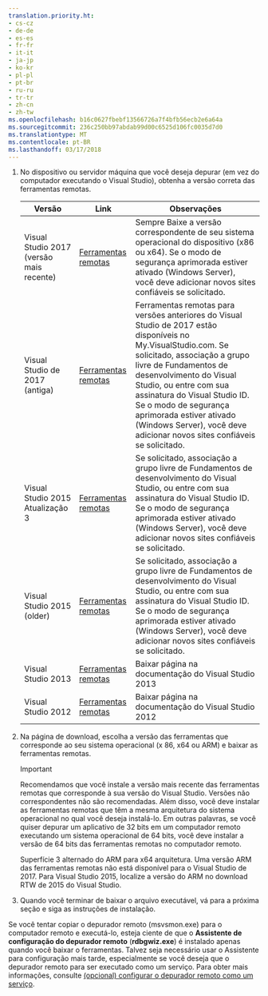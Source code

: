 ```yaml
---
translation.priority.ht:
- cs-cz
- de-de
- es-es
- fr-fr
- it-it
- ja-jp
- ko-kr
- pl-pl
- pt-br
- ru-ru
- tr-tr
- zh-cn
- zh-tw
ms.openlocfilehash: b16c0627fbebf13566726a7f4bfb56ecb2e6a64a
ms.sourcegitcommit: 236c250bb97abdab99d00c6525d106fc0035d7d0
ms.translationtype: MT
ms.contentlocale: pt-BR
ms.lasthandoff: 03/17/2018
---
```

1.  No dispositivo ou servidor máquina que você deseja depurar (em vez do computador executando o Visual Studio), obtenha a versão correta das ferramentas remotas.

    |Versão|Link|Observações|
    |-|-|-|
    |Visual Studio 2017 (versão mais recente)|[Ferramentas remotas](https://www.visualstudio.com/downloads/#remote-tools-for-visual-studio-2017)|Sempre Baixe a versão correspondente de seu sistema operacional do dispositivo (x86 ou x64). Se o modo de segurança aprimorada estiver ativado (Windows Server), você deve adicionar novos sites confiáveis se solicitado.|
    |Visual Studio de 2017 (antiga)|[Ferramentas remotas](https://my.visualstudio.com/Downloads?q=remote%20tools%20visual%20studio%202017)|Ferramentas remotas para versões anteriores do Visual Studio de 2017 estão disponíveis no My.VisualStudio.com. Se solicitado, associação a grupo livre de Fundamentos de desenvolvimento do Visual Studio, ou entre com sua assinatura do Visual Studio ID. Se o modo de segurança aprimorada estiver ativado (Windows Server), você deve adicionar novos sites confiáveis se solicitado.|
    |Visual Studio 2015 Atualização 3|[Ferramentas remotas](https://my.visualstudio.com/Downloads?q=remote%20tools%20visual%20studio%202015)|Se solicitado, associação a grupo livre de Fundamentos de desenvolvimento do Visual Studio, ou entre com sua assinatura do Visual Studio ID. Se o modo de segurança aprimorada estiver ativado (Windows Server), você deve adicionar novos sites confiáveis se solicitado.|
    |Visual Studio 2015 (older)|[Ferramentas remotas](https://my.visualstudio.com/Downloads?q=remote%20tools%20visual%20studio%202015)|Se solicitado, associação a grupo livre de Fundamentos de desenvolvimento do Visual Studio, ou entre com sua assinatura do Visual Studio ID. Se o modo de segurança aprimorada estiver ativado (Windows Server), você deve adicionar novos sites confiáveis se solicitado.|
    |Visual Studio 2013|[Ferramentas remotas](https://msdn.microsoft.com/library/bt727f1t(v=vs.120).aspx#BKMK_Installing_the_Remote_Tools)|Baixar página na documentação do Visual Studio 2013|
    |Visual Studio 2012|[Ferramentas remotas](https://msdn.microsoft.com/library/bt727f1t(v=vs.110).aspx#BKMK_Installing_the_Remote_Tools)|Baixar página na documentação do Visual Studio 2012|
  
2.  Na página de download, escolha a versão das ferramentas que corresponde ao seu sistema operacional (x 86, x64 ou ARM) e baixar as ferramentas remotas.
  
    > [!IMPORTANT]
    >  Recomendamos que você instale a versão mais recente das ferramentas remotas que corresponde à sua versão do Visual Studio. Versões não correspondentes não são recomendadas. Além disso, você deve instalar as ferramentas remotas que têm a mesma arquitetura do sistema operacional no qual você deseja instalá-lo. Em outras palavras, se você quiser depurar um aplicativo de 32 bits em um computador remoto executando um sistema operacional de 64 bits, você deve instalar a versão de 64 bits das ferramentas remotas no computador remoto. 
    >   
    >  Superfície 3 alternado do ARM para x64 arquitetura. Uma versão ARM das ferramentas remotas não está disponível para o Visual Studio de 2017. Para Visual Studio 2015, localize a versão do ARM no download RTW de 2015 do Visual Studio.
  
3.  Quando você terminar de baixar o arquivo executável, vá para a próxima seção e siga as instruções de instalação.

Se você tentar copiar o depurador remoto (msvsmon.exe) para o computador remoto e executá-lo, esteja ciente de que o **Assistente de configuração do depurador remoto** (**rdbgwiz.exe**) é instalado apenas quando você baixar o ferramentas. Talvez seja necessário usar o Assistente para configuração mais tarde, especialmente se você deseja que o depurador remoto para ser executado como um serviço. Para obter mais informações, consulte [(opcional) configurar o depurador remoto como um serviço](../../debugger/remote-debugging.md#bkmk_configureService).
